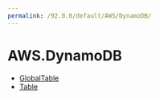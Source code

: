 ```yaml
---
permalink: /92.0.0/default/AWS/DynamoDB/
---
```


# AWS.DynamoDB



* [GlobalTable](GlobalTable.md)
* [Table](Table.md)